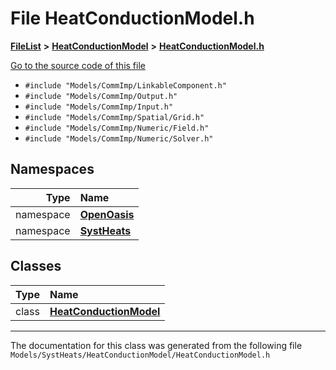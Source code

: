 

# File HeatConductionModel.h



[**FileList**](files.md) **>** [**HeatConductionModel**](dir_598ce1e743ead5e92cc84cac2af27086.md) **>** [**HeatConductionModel.h**](_heat_conduction_model_8h.md)

[Go to the source code of this file](_heat_conduction_model_8h_source.md)



* `#include "Models/CommImp/LinkableComponent.h"`
* `#include "Models/CommImp/Output.h"`
* `#include "Models/CommImp/Input.h"`
* `#include "Models/CommImp/Spatial/Grid.h"`
* `#include "Models/CommImp/Numeric/Field.h"`
* `#include "Models/CommImp/Numeric/Solver.h"`













## Namespaces

| Type | Name |
| ---: | :--- |
| namespace | [**OpenOasis**](namespace_open_oasis.md) <br> |
| namespace | [**SystHeats**](namespace_open_oasis_1_1_syst_heats.md) <br> |


## Classes

| Type | Name |
| ---: | :--- |
| class | [**HeatConductionModel**](class_open_oasis_1_1_syst_heats_1_1_heat_conduction_model.md) <br> |



















































------------------------------
The documentation for this class was generated from the following file `Models/SystHeats/HeatConductionModel/HeatConductionModel.h`

